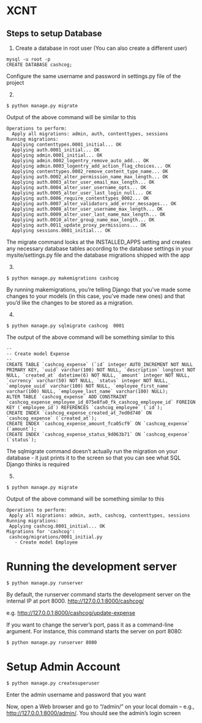 # XCNT

## Steps to setup Database
1. Create a database in root user (You can also create a different user)

```
mysql -u root -p
CREATE DATABASE cashcog;
```
  Configure the same username and password in settings.py file of the project

2. 
```
$ python manage.py migrate
```
  Output of the above command will be similar to this
```
Operations to perform:
  Apply all migrations: admin, auth, contenttypes, sessions
Running migrations:
  Applying contenttypes.0001_initial... OK
  Applying auth.0001_initial... OK
  Applying admin.0001_initial... OK
  Applying admin.0002_logentry_remove_auto_add... OK
  Applying admin.0003_logentry_add_action_flag_choices... OK
  Applying contenttypes.0002_remove_content_type_name... OK
  Applying auth.0002_alter_permission_name_max_length... OK
  Applying auth.0003_alter_user_email_max_length... OK
  Applying auth.0004_alter_user_username_opts... OK
  Applying auth.0005_alter_user_last_login_null... OK
  Applying auth.0006_require_contenttypes_0002... OK
  Applying auth.0007_alter_validators_add_error_messages... OK
  Applying auth.0008_alter_user_username_max_length... OK
  Applying auth.0009_alter_user_last_name_max_length... OK
  Applying auth.0010_alter_group_name_max_length... OK
  Applying auth.0011_update_proxy_permissions... OK
  Applying sessions.0001_initial... OK
  ```
  The migrate command looks at the INSTALLED_APPS setting and creates any necessary database tables according to the database settings in your mysite/settings.py file and the database migrations shipped with the app

3. 
  ```
  $ python manage.py makemigrations cashcog
  ```
  By running makemigrations, you’re telling Django that you’ve made some changes to your models (in this case, you’ve made new ones) and that you’d like the changes to be stored as a migration.

4.
```
$ python manage.py sqlmigrate cashcog  0001
```
  The output of the above command will be something similar to this 
```
--
-- Create model Expense
--
CREATE TABLE `cashcog_expense` (`id` integer AUTO_INCREMENT NOT NULL PRIMARY KEY, `uuid` varchar(100) NOT NULL, `description` longtext NOT NULL, `created_at` datetime(6) NOT NULL, `amount` integer NOT NULL, `currency` varchar(50) NOT NULL, `status` integer NOT NULL, `employee_uuid` varchar(100) NOT NULL, `employee_first_name` varchar(100) NULL, `employee_last_name` varchar(100) NULL);
ALTER TABLE `cashcog_expense` ADD CONSTRAINT `cashcog_expense_employee_id_075e8fa0_fk_cashcog_employee_id` FOREIGN KEY (`employee_id`) REFERENCES `cashcog_employee` (`id`);
CREATE INDEX `cashcog_expense_created_at_7ed0d740` ON `cashcog_expense` (`created_at`);
CREATE INDEX `cashcog_expense_amount_fca05cf9` ON `cashcog_expense` (`amount`);
CREATE INDEX `cashcog_expense_status_9d063b71` ON `cashcog_expense` (`status`);
```
The sqlmigrate command doesn’t actually run the migration on your database - it just prints it to the screen so that you can see what SQL Django thinks is required
  
 5.
 ```
 $ python manage.py migrate
 ```
 Output of the above command will be something similar to this
 ```
 Operations to perform:
  Apply all migrations: admin, auth, cashcog, contenttypes, sessions
Running migrations:
  Applying cashcog.0001_initial... OK
 Migrations for 'cashcog':
  cashcog/migrations/0001_initial.py
    - Create model Employee
```

# Running the development server
```
$ python manage.py runserver
```

By default, the runserver command starts the development server on the internal IP at port 8000.
http://127.0.0.1:8000/cashcog/<api-url>

e.g. http://127.0.0.1:8000/cashcog/update-expense

If you want to change the server’s port, pass it as a command-line argument. For instance, this command starts the server on port 8080:
```
$ python manage.py runserver 8080
```

# Setup Admin Account
```
$ python manage.py createsuperuser
```
Enter the admin username and password that you want

Now, open a Web browser and go to “/admin/” on your local domain – e.g., http://127.0.0.1:8000/admin/. You should see the admin’s login screen


